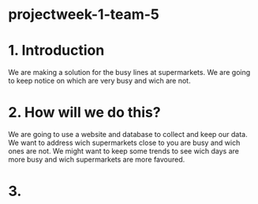 ﻿# projectweek-1-team-5

# 1. Introduction
We are making a solution for the busy lines at supermarkets. We are going to keep notice on which are very busy and wich are not.

# 2. How will we do this?
We are going to use a website and database to collect and keep our data. We want to address wich supermarkets close to you are busy and wich ones are not. We might want to keep some trends to see wich days are more busy and wich supermarkets are more favoured.

# 3. 
